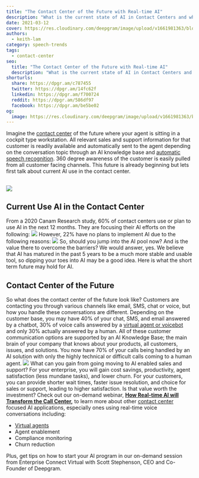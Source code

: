 ```yaml
---
title: "The Contact Center of the Future with Real-time AI"
description: "What is the current state of AI in Contact Centers and what does the future look like?"
date: 2021-03-12
cover: https://res.cloudinary.com/deepgram/image/upload/v1661981363/blog/the-contact-center-of-the-future-with-real-time-ai/contact-center-of-future-realtime-ai%402x.jpg
authors:
  - keith-lam
category: speech-trends
tags:
  - contact-center
seo:
  title: "The Contact Center of the Future with Real-time AI"
  description: "What is the current state of AI in Contact Centers and what does the future look like?"
shorturls:
  share: https://dpgr.am/c787455
  twitter: https://dpgr.am/14fc62f
  linkedin: https://dpgr.am/f700724
  reddit: https://dpgr.am/586df97
  facebook: https://dpgr.am/be5be02
og:
  image: https://res.cloudinary.com/deepgram/image/upload/v1661981363/blog/the-contact-center-of-the-future-with-real-time-ai/contact-center-of-future-realtime-ai%402x.jpg
---
```


Imagine the [contact center](https://deepgram.com/solutions/contact-centers/) of the future where your agent is sitting in a cockpit type workstation. All relevant sales and support information for that customer is readily available and automatically sent to the agent depending on the conversation topic through an AI knowledge base and [automatic speech recognition](https://blog.deepgram.com/what-is-asr/). 360 degree awareness of the customer is easily pulled from all customer facing channels. This future is already beginning but lets first talk about current AI use in the contact center.

## ![](https://res.cloudinary.com/deepgram/image/upload/v1661976836/blog/the-contact-center-of-the-future-with-real-time-ai/Screen-Shot-2021-03-09-at-3.59.23-PM.png)

## **Current Use AI in the Contact Center**

From a 2020 Canam Research study, 60% of contact centers use or plan to use AI in the next 12 months. They are focusing their AI efforts on the following: ![](https://res.cloudinary.com/deepgram/image/upload/v1661976837/blog/the-contact-center-of-the-future-with-real-time-ai/Screen-Shot-2021-03-09-at-3.09.37-PM.png) However, 22% have no plans to implement AI due to the following reasons: ![](https://res.cloudinary.com/deepgram/image/upload/v1661976838/blog/the-contact-center-of-the-future-with-real-time-ai/Screen-Shot-2021-03-09-at-3.10.32-PM.png) So, should you jump into the AI pool now? And is the value there to overcome the barriers? We would answer, yes. We believe that AI has matured in the past 5 years to be a much more stable and usable tool, so dipping your toes into AI may be a good idea. Here is what the short term future may hold for AI.

## Contact Center of the Future

So what does the contact center of the future look like? Customers are contacting you through various channels like email, SMS, chat or voice, but how you handle these conversations are different. Depending on the customer base, you may have 40% of your chat, SMS, and email answered by a chatbot, 30% of voice calls answered by a [virtual agent or voicebot](https://deepgram.com/solutions/voicebots/) and only 30% actually answered by a human. All of these customer communication options are supported by an AI Knowledge Base; the main brain of your company that knows about your products, all customers, issues, and solutions. You now have 70% of your calls being handled by an AI solution with only the highly technical or difficult calls coming to a human agent. ![](https://res.cloudinary.com/deepgram/image/upload/v1661976838/blog/the-contact-center-of-the-future-with-real-time-ai/Screen-Shot-2021-03-09-at-3.25.58-PM.png) What can you gain from going moving to AI enabled sales and support? For your enterprise, you will gain cost savings, productivity, agent satisfaction (less mundane tasks), and lower churn. For your customers, you can provide shorter wait times, faster issue resolution, and choice for sales or support, leading to higher satisfaction. Is that value worth the investment? Check out our on-demand webinar, **[How Real-time AI will Transform the Call Center](https://offers.deepgram.com/how-real-time-ai-will-transform-the-contact-center-on-demand),** to learn more about other [contact center](https://deepgram.com/solutions/contact-centers/) focused AI applications, especially ones using real-time voice conversations including:

*   [Virtual agents](https://deepgram.com/solutions/voicebots/)
*   Agent enablement
*   Compliance monitoring
*   Churn reduction

Plus, get tips on how to start your AI program in our on-demand session from Enterprise Connect Virtual with Scott Stephenson, CEO and Co-Founder of Deepgram.
